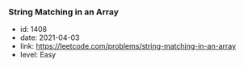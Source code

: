 ### String Matching in an Array

* id: 1408
* date: 2021-04-03
* link: https://leetcode.com/problems/string-matching-in-an-array
* level: Easy
